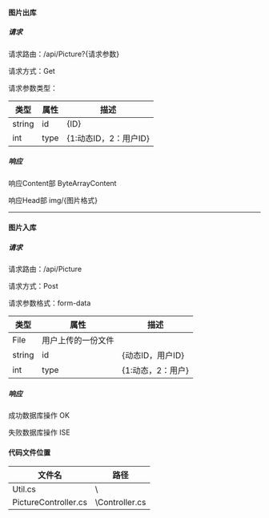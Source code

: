 #### 图片出库

##### 请求

请求路由：/api/Picture?{请求参数}

请求方式：Get

请求参数类型：

| 类型   | 属性 | 描述                  |
| ------ | ---- | --------------------- |
| string | id   | {ID}                  |
| int    | type | {1:动态ID，2：用户ID} |

##### 响应

响应Content部  ByteArrayContent

响应Head部      img/{图片格式}

------

#### 图片入库

##### 请求

请求路由：/api/Picture

请求方式：Post

请求参数格式：form-data

| 类型   | 属性               | 描述              |
| ------ | ------------------ | ----------------- |
| File   | 用户上传的一份文件 |                   |
| string | id                 | {动态ID，用户ID}  |
| int    | type               | {1:动态，2：用户} |

##### 响应

成功数据库操作 OK

失败数据库操作  ISE



#### 代码文件位置

| 文件名               | 路径           |
| -------------------- | -------------- |
| Util.cs              | \              |
| PictureController.cs | \Controller.cs |


